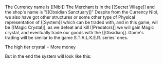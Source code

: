 The Currency name is [[Nibl]] 
The Merchant is in the [[Secret Village]] and the shop's name is "[[Obsidian Sanctuary]]" Despite from the Currency Nibl, we also have got other structures or some other type of Physical representation of [[System]] which can be traded with, and in this game, will be [[Magic Crystal]], as we defeat and kill [[Predators]] we will gain Magic crystal, and eventually trade our goods with the [[Obsidian]]. Game's trading will be similar to the game S.T.A.L.K.E.R. series' ones. 

The high tier crystal = More money

But in the end the system will look like this: